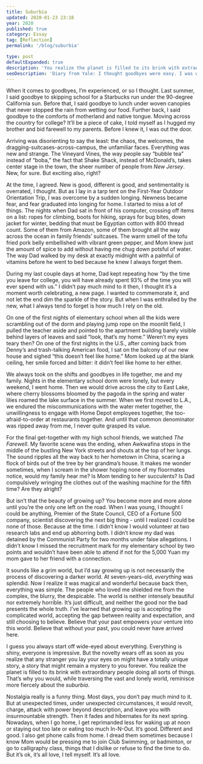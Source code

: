 ```yaml
---
title: Suburbia
updated: 2020-01-23 23:18
year: 2020
published: true
category: Essay
tag: [Reflection]
permalink: '/blog/suburbia'

type: post
defaultExpanded: true
description: 'You realize the planet is filled to its brink with extraordinary people doing all sorts of things. That’s why you would, while traversing the vast and lonely world, reminisce more furiously about the suburbia.'
seoDescription: 'Diary from Yale: I thought goodbyes were easy. I was wrong. And through the process going to college and leaving my hometown behind, I realize that knowing the immensity of the world, this vast and lonely world, makes me reminisce more furiously about the suburbia.'
---
```


When it comes to goodbyes, I’m experienced, or so I thought. Last summer, I said goodbye to skipping school for a Starbucks run under the 90-degree California sun. Before that, I said goodbye to lunch under woven canopies that never stopped the rain from wetting our food. Further back, I said goodbye to the comforts of motherland and native tongue. Moving across the country for college? It’ll be a piece of cake, I told myself as I hugged my brother and bid farewell to my parents. Before I knew it, I was out the door.

Arriving was disorienting to say the least: the chaos, the welcomes, the dragging-suitcases-across-campus, the unfamiliar faces. Everything was new and strange. The Vineyard Vines, the way people say “bubble tea” instead of “boba,” the fact that Shake Shack, instead of McDonald’s, takes center stage in the town, the sheer number of people from _New Jersey_. New, for sure. But exciting also, right?

At the time, I agreed. New is good, different is good, and sentimentality is overrated, I thought. But as I lay in a tarp tent on the First-Year Outdoor Orientation Trip, I was overcome by a sudden longing. Newness became fear, and fear graduated into longing for home. I started to miss a lot of things. The nights when Dad sat in front of his computer, crossing off items on a list: ropes for climbing, boots for hiking, sprays for bug bites, down jacket for winter, bedding that must be Egyptian cotton with 800 thread count. Some of them from Amazon, some of them brought all the way across the ocean in family friends’ suitcases. The warm smell of the tofu fried pork belly embellished with vibrant green pepper, and Mom knew just the amount of spice to add without having me chug down potsful of water. The way Dad walked by my desk at exactly midnight with a palmful of vitamins before he went to bed because he knew I always forget them.

During my last couple days at home, Dad kept repeating how “by the time you leave for college, you will have already spent 93% of the time you will ever spend with us.” I didn’t pay much mind to it then, I thought it’s a moment worth celebrating, a new page. I wanted to commemorate it, and not let the end dim the sparkle of the story. But when I was enthralled by the new, what I always tend to forget is how much I rely on the old.

On one of the first nights of elementary school when all the kids were scrambling out of the dorm and playing jump rope on the moonlit field, I pulled the teacher aside and pointed to the apartment building barely visible behind layers of leaves and said “look, that’s my home.” Weren’t my eyes teary then? On one of the first nights in the U.S., after coming back from Denny’s and trash-talking American food, I sat on the balcony of our new house and sighed “this doesn’t feel like home.” Mom looked up at the blank ceiling, her smile forced and bitter: it didn’t feel like home to her either.

We always took on the shifts and goodbyes in life together, me and my family. Nights in the elementary school dorm were lonely, but every weekend, I went home. Then we would drive across the city to East Lake, where cherry blossoms bloomed by the pagoda in the spring and water lilies roamed the lake surface in the summer. When we first moved to L.A., we endured the miscommunications with the water meter together, the unwillingness to engage with Home Depot employees together, the too-afraid-to-order at restaurants together. And until that common denominator was ripped away from me, I never quite grasped its value.

For the final get-together with my high school friends, we watched _The Farewell_. My favorite scene was the ending, when Awkwafina stops in the middle of the bustling New York streets and shouts at the top of her lungs. The sound ripples all the way back to her hometown in China, scaring a flock of birds out of the tree by her grandma’s house. It makes me wonder sometimes, when I scream in the shower hoping none of my floormates notice, would my family hear me? Is Mom tending to her succulents? Is Dad compulsively wringing the clothes out of the washing machine for the fifth time? Are they alright?

But isn’t that the beauty of growing up? You become more and more alone until you’re the only one left on the road. When I was young, I thought I could be anything, Premier of the State Council, CEO of a Fortune 500 company, scientist discovering the next big thing - until I realized I could be none of those. Because at the time. I didn’t know I would volunteer at two research labs and end up abhorring both. I didn’t know my dad was detained by the Communist Party for two months under false allegations. I didn’t know I missed the recruitment mark for my elementary school by two points and wouldn’t have been able to attend if not for the 5,000 Yuan my mom gave to her friend with a connection.

It sounds like a grim world, but I’d say growing up is not necessarily the process of discovering a darker world. At seven-years-old, _everything_ was splendid. Now I realize it was magical and wonderful because back then, everything was simple. The people who loved me shielded me from the complex, the blurry, the despicable. The world is neither intensely beautiful nor extremely horrible. It’s just difficult, and neither the good nor the bad presents the whole truth. I’ve learned that growing up is accepting the complicated world, accepting the gap between reality and expectation, and still choosing to believe. Believe that your past empowers your venture into this world. Believe that without your past, you could never have arrived here.

I guess you always start off wide-eyed about everything. Everything is shiny, everyone is impressive. But the novelty wears off as soon as you realize that any stranger you lay your eyes on might have a totally unique story, a story that might remain a mystery to you forever. You realize the planet is filled to its brink with extraordinary people doing all sorts of things. That’s why you would, while traversing the vast and lonely world, reminisce more fiercely about the _suburbia_.

Nostalgia really is a funny thing. Most days, you don’t pay much mind to it. But at unexpected times, under unexpected circumstances, it would revolt, charge, attack with power beyond description, and leave you with insurmountable strength. Then it fades and hibernates for its next spring. Nowadays, when I go home, I get reprimanded less for waking up at noon or staying out too late or eating too much In-N-Out. It’s good. Different and good. I also get phone calls from home. I dread them sometimes because I know Mom would be pressing me to join Club Swimming, or badminton, or go to calligraphy class, things that I dislike or refuse to find the time to do. But it’s ok, it’s all love, I tell myself. It’s all love.
